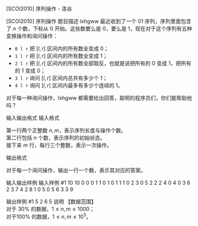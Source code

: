 



[SCOI2010] 序列操作 - 洛谷














[SCOI2010] 序列操作
题目描述
lxhgww 最近收到了一个 $01$ 序列，序列里面包含了 $n$ 个数，下标从 $0$ 开始。这些数要么是 $0$，要么是 $1$，现在对于这个序列有五种变换操作和询问操作：

- `0 l r` 把 $[l, r]$ 区间内的所有数全变成 $0$；
- `1 l r` 把 $[l, r]$ 区间内的所有数全变成 $1$；
- `2 l r` 把 $[l,r]$ 区间内的所有数全部取反，也就是说把所有的 $0$ 变成 $1$，把所有的 $1$ 变成 $0$；
- `3 l r` 询问 $[l, r]$ 区间内总共有多少个 $1$；
- `4 l r` 询问 $[l, r]$ 区间内最多有多少个连续的 $1$。

对于每一种询问操作，lxhgww 都需要给出回答，聪明的程序员们，你们能帮助他吗？

输入输出格式
输入格式

第一行两个正整数 $n,m$，表示序列长度与操作个数。  
第二行包括 $n$ 个数，表示序列的初始状态。  
接下来 $m$ 行，每行三个整数，表示一次操作。

输出格式

对于每一个询问操作，输出一行一个数，表示其对应的答案。

输入输出样例
输入样例 #1
10 10
0 0 0 1 1 0 1 0 1 1
1 0 2
3 0 5
2 2 2
4 0 4
0 3 6
2 3 7
4 2 8
1 0 5
0 5 6
3 3 9

输出样例 #1
5
2
6
5
说明
【数据范围】  
对于 $30\%$ 的数据，$1\le n,m \le 1000$；  
对于$100\%$ 的数据，$1\le n,m \le 10^5$。







